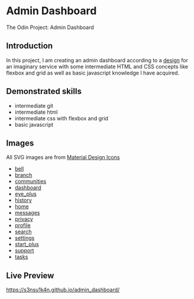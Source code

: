 # Admin Dashboard
The Odin Project: Admin Dashboard

## Introduction
In this project, I am creating an admin dashboard according to a [design](https://cdn.statically.io/gh/TheOdinProject/curriculum/43cc6ab69fdfbef40d431a65677d2144668930ac/intermediate_html_css/grid/project_admin_dashboard/imgs/dashboard-project.png) for an imaginary service with some intermediate HTML and CSS concepts like flexbox and grid as well as basic javascript knowledge I have acquired. 

## Demonstrated skills

- intermediate git
- intermediate html
- intermediate css with flexbox and grid
- basic javascript

## Images

All SVG images are from [Material Design Icons](https://pictogrammers.com/library/mdi/)

- [bell](https://pictogrammers.com/library/mdi/icon/bell-ring-outline/)
- [branch](https://pictogrammers.com/library/mdi/icon/source-branch/)
- [communities](https://pictogrammers.com/library/mdi/icon/account-group/)
- [dashboard](https://pictogrammers.com/library/mdi/icon/view-dashboard/)
- [eye_plus](https://pictogrammers.com/library/mdi/icon/eye-plus-outline/)
- [history](https://pictogrammers.com/library/mdi/icon/clock-time-three/)
- [home](https://pictogrammers.com/library/mdi/icon/home/)
- [messages](https://pictogrammers.com/library/mdi/icon/message/)
- [privacy](https://pictogrammers.com/library/mdi/icon/shield-check/)
- [profile](https://pictogrammers.com/library/mdi/icon/card-account-details-outline/)
- [search](https://pictogrammers.com/library/mdi/icon/magnify/)
- [settings](https://pictogrammers.com/library/mdi/icon/cog/)
- [start_plus](https://pictogrammers.com/library/mdi/icon/star-plus-outline/)
- [support](https://pictogrammers.com/library/mdi/icon/help-box/)
- [tasks](https://pictogrammers.com/library/mdi/icon/file-multiple/)

## Live Preview

https://s3nsu1k4n.github.io/admin_dashboard/
